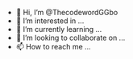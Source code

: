 - 👋 Hi, I’m @ThecodewordGGbo
- 👀 I’m interested in ...
- 🌱 I’m currently learning ...
- 💞️ I’m looking to collaborate on ...
- 📫 How to reach me ...

<!---
ThecodewordGGbo/ThecodewordGGbo is a ✨ special ✨ repository because its `README.md` (this file) appears on your GitHub profile.
You can click the Preview link to take a look at your changes.
--->
